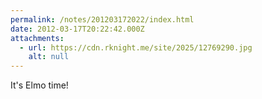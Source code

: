 ```yaml
---
permalink: /notes/201203172022/index.html
date: 2012-03-17T20:22:42.000Z
attachments:
  - url: https://cdn.rknight.me/site/2025/12769290.jpg
    alt: null
---
```


It's Elmo time!

